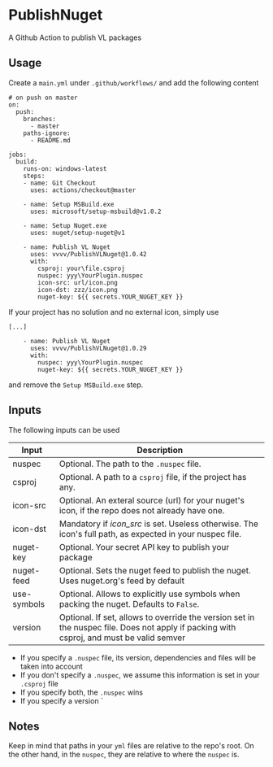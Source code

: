 # PublishNuget

A Github Action to publish VL packages
## Usage

Create a `main.yml` under `.github/workflows/` and add the following content

```
# on push on master
on:
  push:
    branches:
      - master
    paths-ignore:
      - README.md

jobs:
  build:
    runs-on: windows-latest
    steps:
    - name: Git Checkout
      uses: actions/checkout@master
    
    - name: Setup MSBuild.exe
      uses: microsoft/setup-msbuild@v1.0.2

    - name: Setup Nuget.exe
      uses: nuget/setup-nuget@v1
      
    - name: Publish VL Nuget
      uses: vvvv/PublishVLNuget@1.0.42
      with:
        csproj: your\file.csproj
        nuspec: yyy\YourPlugin.nuspec
        icon-src: url/icon.png
        icon-dst: zzz/icon.png
        nuget-key: ${{ secrets.YOUR_NUGET_KEY }}
```

If your project has no solution and no external icon, simply use

```
[...]

    - name: Publish VL Nuget
      uses: vvvv/PublishVLNuget@1.0.29
      with:
        nuspec: yyy\YourPlugin.nuspec
        nuget-key: ${{ secrets.YOUR_NUGET_KEY }}
```

and remove the `Setup MSBuild.exe` step.

## Inputs

The following inputs can be used

| Input              | Description                                                                                                                                     |
|--------------------|-------------------------------------------------------------------------------------------------------------------------------------------------|
| nuspec             | Optional. The path to the `.nuspec` file.                                                                                                       |
| csproj             | Optional. A path to a `csproj` file, if the project has any.                                                                                    |
| icon-src           | Optional. An exteral source (url) for your nuget's icon, if the repo does not already have one.                                                 |
| icon-dst           | Mandatory if _icon_src_ is set. Useless otherwise. The icon's full path, as expected in your nuspec file.                                       |
| nuget-key          | Optional. Your secret API key to publish your package                                                                                           |
| nuget-feed         | Optional. Sets the nuget feed to publish the nuget. Uses nuget.org's feed by default                                                            |
| use-symbols        | Optional. Allows to explicitly use symbols when packing the nuget. Defaults to `False`.                                                         |
| version            | Optional. If set, allows to override the version set in the nuspec file. Does not apply if packing with csproj, and must be valid semver                                                                                                                                                                 |

- If you specify a `.nuspec` file, its version, dependencies and files will be taken into account
- If you don't specify a `.nuspec`, we assume this information is set in your `.csproj` file
- If you specify both, the `.nuspec` wins
- If you specify a version `

## Notes

Keep in mind that paths in your `yml` files are relative to the repo's root. On the other hand, in the `nuspec`, they are relative to where the `nuspec` is.
